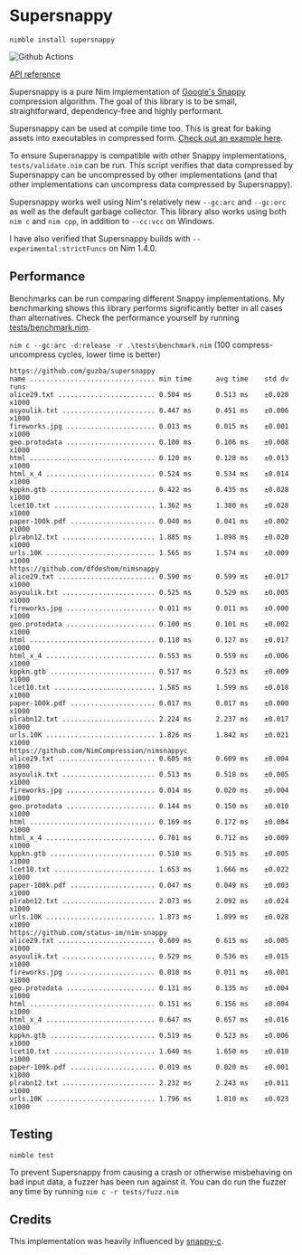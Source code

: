 # Supersnappy

`nimble install supersnappy`

![Github Actions](https://github.com/guzba/supersnappy/workflows/Github%20Actions/badge.svg)

[API reference](https://nimdocs.com//supersnappy)

Supersnappy is a pure Nim implementation of [Google's Snappy](https://github.com/google/snappy) compression algorithm. The goal of this library is to be small, straightforward, dependency-free and highly performant.

Supersnappy can be used at compile time too. This is great for baking assets into executables in compressed form. [Check out an example here](https://github.com/guzba/supersnappy/blob/master/examples/compiletime.nim).

To ensure Supersnappy is compatible with other Snappy implementations, `tests/validate.nim` can be run. This script verifies that data compressed by Supersnappy can be uncompressed by other implementations (and that other implementations can uncompress data compressed by Supersnappy).

Supersnappy works well using Nim's relatively new `--gc:arc` and `--gc:orc` as well as the default garbage collector. This library also works using both `nim c` and `nim cpp`, in addition to `--cc:vcc` on Windows.

I have also verified that Supersnappy builds with `--experimental:strictFuncs` on Nim 1.4.0.

## Performance

Benchmarks can be run comparing different Snappy implementations. My benchmarking shows this library performs significantly better in all cases than alternatives. Check the performance yourself by running [tests/benchmark.nim](https://github.com/guzba/supersnappy/blob/master/tests/benchmark.nim).

`nim c --gc:arc -d:release -r .\tests\benchmark.nim` (100 compress-uncompress cycles, lower time is better)

```
https://github.com/guzba/supersnappy
name ............................... min time      avg time    std dv   runs
alice29.txt ........................ 0.504 ms      0.513 ms    ±0.020  x1000
asyoulik.txt ....................... 0.447 ms      0.451 ms    ±0.006  x1000
fireworks.jpg ...................... 0.013 ms      0.015 ms    ±0.001  x1000
geo.protodata ...................... 0.100 ms      0.106 ms    ±0.008  x1000
html ............................... 0.120 ms      0.128 ms    ±0.013  x1000
html_x_4 ........................... 0.524 ms      0.534 ms    ±0.014  x1000
kppkn.gtb .......................... 0.422 ms      0.435 ms    ±0.028  x1000
lcet10.txt ......................... 1.362 ms      1.380 ms    ±0.028  x1000
paper-100k.pdf ..................... 0.040 ms      0.041 ms    ±0.002  x1000
plrabn12.txt ....................... 1.885 ms      1.898 ms    ±0.020  x1000
urls.10K ........................... 1.565 ms      1.574 ms    ±0.009  x1000
https://github.com/dfdeshom/nimsnappy
alice29.txt ........................ 0.590 ms      0.599 ms    ±0.017  x1000
asyoulik.txt ....................... 0.525 ms      0.529 ms    ±0.005  x1000
fireworks.jpg ...................... 0.011 ms      0.011 ms    ±0.000  x1000
geo.protodata ...................... 0.100 ms      0.101 ms    ±0.002  x1000
html ............................... 0.118 ms      0.127 ms    ±0.017  x1000
html_x_4 ........................... 0.553 ms      0.559 ms    ±0.006  x1000
kppkn.gtb .......................... 0.517 ms      0.523 ms    ±0.009  x1000
lcet10.txt ......................... 1.585 ms      1.599 ms    ±0.018  x1000
paper-100k.pdf ..................... 0.017 ms      0.017 ms    ±0.000  x1000
plrabn12.txt ....................... 2.224 ms      2.237 ms    ±0.017  x1000
urls.10K ........................... 1.826 ms      1.842 ms    ±0.021  x1000
https://github.com/NimCompression/nimsnappyc
alice29.txt ........................ 0.605 ms      0.609 ms    ±0.004  x1000
asyoulik.txt ....................... 0.513 ms      0.518 ms    ±0.005  x1000
fireworks.jpg ...................... 0.014 ms      0.020 ms    ±0.004  x1000
geo.protodata ...................... 0.144 ms      0.150 ms    ±0.010  x1000
html ............................... 0.169 ms      0.172 ms    ±0.004  x1000
html_x_4 ........................... 0.701 ms      0.712 ms    ±0.009  x1000
kppkn.gtb .......................... 0.510 ms      0.515 ms    ±0.005  x1000
lcet10.txt ......................... 1.653 ms      1.666 ms    ±0.022  x1000
paper-100k.pdf ..................... 0.047 ms      0.049 ms    ±0.003  x1000
plrabn12.txt ....................... 2.073 ms      2.092 ms    ±0.024  x1000
urls.10K ........................... 1.873 ms      1.899 ms    ±0.028  x1000
https://github.com/status-im/nim-snappy
alice29.txt ........................ 0.609 ms      0.615 ms    ±0.005  x1000
asyoulik.txt ....................... 0.529 ms      0.536 ms    ±0.015  x1000
fireworks.jpg ...................... 0.010 ms      0.011 ms    ±0.001  x1000
geo.protodata ...................... 0.131 ms      0.135 ms    ±0.004  x1000
html ............................... 0.151 ms      0.156 ms    ±0.004  x1000
html_x_4 ........................... 0.647 ms      0.657 ms    ±0.016  x1000
kppkn.gtb .......................... 0.519 ms      0.523 ms    ±0.006  x1000
lcet10.txt ......................... 1.640 ms      1.650 ms    ±0.010  x1000
paper-100k.pdf ..................... 0.019 ms      0.020 ms    ±0.001  x1000
plrabn12.txt ....................... 2.232 ms      2.243 ms    ±0.011  x1000
urls.10K ........................... 1.796 ms      1.810 ms    ±0.023  x1000
```

## Testing
`nimble test`

To prevent Supersnappy from causing a crash or otherwise misbehaving on bad input data, a fuzzer has been run against it. You can do run the fuzzer any time by running `nim c -r tests/fuzz.nim`

## Credits

This implementation was heavily influenced by [snappy-c](https://github.com/andikleen/snappy-c).

